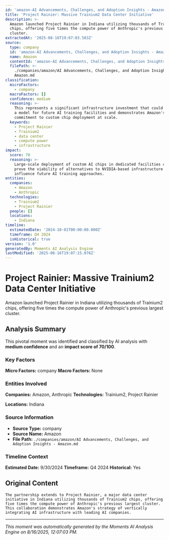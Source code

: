 ```yaml
---
id: 'amazon-AI Advancements, Challenges, and Adoption Insights - Amazon-moment-6'
title: 'Project Rainier: Massive Trainium2 Data Center Initiative'
description: >-
  Amazon launched Project Rainier in Indiana utilizing thousands of Trainium2
  chips, offering five times the compute power of Anthropic's previous largest
  cluster.
extractedAt: '2025-08-16T19:07:03.583Z'
source:
  type: company
  id: 'amazon-AI Advancements, Challenges, and Adoption Insights - Amazon'
  name: Amazon
  contentId: 'amazon-AI Advancements, Challenges, and Adoption Insights - Amazon'
  filePath: >-
    ./companies/amazon/AI Advancements, Challenges, and Adoption Insights -
    Amazon.md
classification:
  microFactors:
    - company
  macroFactors: []
  confidence: medium
  reasoning: >-
    This represents a significant infrastructure investment that could serve as
    a model for future AI training facilities and demonstrates Amazon's
    commitment to custom chip deployment at scale.
  keywords:
    - Project Rainier
    - Trainium2
    - data center
    - compute power
    - infrastructure
impact:
  score: 70
  reasoning: >-
    Large-scale deployment of custom AI chips in dedicated facilities could
    prove the viability of alternatives to NVIDIA-based infrastructure and
    influence future AI training approaches.
entities:
  companies:
    - Amazon
    - Anthropic
  technologies:
    - Trainium2
    - Project Rainier
  people: []
  locations:
    - Indiana
timeline:
  estimatedDate: '2024-10-01T00:00:00.000Z'
  timeframe: Q4 2024
  isHistorical: true
version: '1.0'
generatedBy: Moments AI Analysis Engine
lastModified: '2025-08-16T19:07:15.076Z'
---
```

# Project Rainier: Massive Trainium2 Data Center Initiative

Amazon launched Project Rainier in Indiana utilizing thousands of Trainium2 chips, offering five times the compute power of Anthropic's previous largest cluster.

## Analysis Summary

This pivotal moment was identified and classified by AI analysis with **medium confidence** and an **impact score of 70/100**.

### Key Factors

**Micro Factors:** company
**Macro Factors:** None

### Entities Involved

**Companies:** Amazon, Anthropic
**Technologies:** Trainium2, Project Rainier

**Locations:** Indiana

### Source Information

- **Source Type:** company
- **Source Name:** Amazon
- **File Path:** `./companies/amazon/AI Advancements, Challenges, and Adoption Insights - Amazon.md`

### Timeline Context

**Estimated Date:** 9/30/2024
**Timeframe:** Q4 2024
**Historical:** Yes

## Original Content

```
The partnership extends to Project Rainier, a major data center initiative in Indiana utilizing thousands of Trainium2 chips, offering five times the compute power of Anthropic's previous largest cluster. This collaboration demonstrates Amazon's strategy of vertically integrating AI infrastructure with leading AI companies.
```

---

*This moment was automatically generated by the Moments AI Analysis Engine on 8/16/2025, 12:07:03 PM.*
